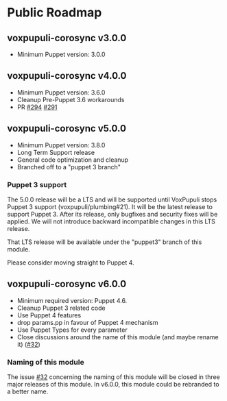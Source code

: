 # Public Roadmap

## voxpupuli-corosync v3.0.0

- Minimum Puppet version: 3.0.0

## voxpupuli-corosync v4.0.0

- Minimum Puppet version: 3.6.0
- Cleanup Pre-Puppet 3.6 workarounds
- PR [#294](https://github.com/voxpupuli/puppet-corosync/pull/294)
  [#291](https://github.com/voxpupuli/puppet-corosync/pull/291)

## voxpupuli-corosync v5.0.0

- Minimum Puppet version: 3.8.0
- Long Term Support release
- General code optimization and cleanup
- Branched off to a "puppet 3 branch"

### Puppet 3 support

The 5.0.0 release will be a LTS and will be supported until VoxPupuli stops
Puppet 3 support (voxpupuli/plumbing#21). It will be the latest release to
support Puppet 3. After its release, only bugfixes and security fixes will be
applied. We will not introduce backward incompatible changes in this LTS
release.

That LTS release will be available under the "puppet3" branch of this module.

Please consider moving straight to Puppet 4.

## voxpupuli-corosync v6.0.0

- Minimum required version: Puppet 4.6.
- Cleanup Puppet 3 related code
- Use Puppet 4 features
- drop params.pp in favour of Puppet 4 mechanism
- Use Puppet Types for every parameter
- Close discussions around the name of this module (and maybe rename it)
  ([#32](https://github.com/voxpupuli/puppet-corosync/issues/32))

### Naming of this module

The issue [#32](https://github.com/voxpupuli/puppet-corosync/issues/32)
concerning the naming of this module will be closed in three major releases
of this module. In v6.0.0, this module could be rebranded to a better name.

